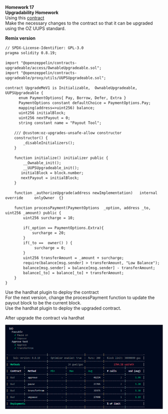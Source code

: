 **Homework 17**  
**Upgradability Homework**  
Using this [contract](https://gist.github.com/extropyCoder/11df000e4b0d7c94510fbd84e19f9650)  
Make the necessary changes to the contract so that it can be upgraded  
using the OZ UUPS standard.  

**Remix version**
``` solidity
// SPDX-License-Identifier: GPL-3.0
pragma solidity 0.8.19;

import "@openzeppelin/contracts-upgradeable/access/OwnableUpgradeable.sol";
import "@openzeppelin/contracts-upgradeable/proxy/utils/UUPSUpgradeable.sol";

contract UpgradeMeV1 is Initializable,  OwnableUpgradeable, UUPSUpgradeable {
      enum PaymentOptions{ Pay, Borrow, Defer, Extra }
      PaymentOptions constant defaultChoice = PaymentOptions.Pay;
      mapping(address=>uint256) balance;
      uint256 initialBlock;
      uint256 nextPayout = 0;
      string constant name = "Payout Tool";

    /// @custom:oz-upgrades-unsafe-allow constructor
    constructor() {
        _disableInitializers();
    }

    function initialize() initializer public {
        __Ownable_init();
        __UUPSUpgradeable_init();
       initialBlock = block.number;
       nextPayout = initialBlock;
    }

    function _authorizeUpgrade(address newImplementation)   internal override     onlyOwner  {}
    
    function processPayment(PaymentOptions  _option, address _to, uint256 _amount) public {
        uint256 surcharge = 10;

        if(_option == PaymentOptions.Extra){
            surcharge = 20;
        }
        if(_to ==  owner() ) {
             surcharge = 0;
        }
        uint256 transferAmount = _amount + surcharge; 
        require(balance[msg.sender] > transferAmount, "Low Balance"); 
        balance[msg.sender] = balance[msg.sender] - transferAmount;
        balance[_to] = balance[_to] + transferAmount; 
    }
}
```
Use the hardhat plugin to deploy the contract  
For the next version, change the processPayment function to update the  
payout block to be the current block.  
Use the hardhat plugin to deploy the upgraded contract.

After upgrade the contract via hardhat

![](https://github.com/sergiotechx/bnbchainzero2hero/blob/main/homework15/1.PNG?raw=true)

